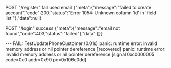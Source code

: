 POST "/register"
fail used email 
{"meta":{"message":"failed to create account","code":200,"status":"Error 1054: Unknown column 'id' in 'field list'"},"data":null}

POST "/login"
success 
{"meta":{"message":"email not found","code":403,"status":"failed"},"data":{}}

--- FAIL: TestUpdatePhoneCustomer (0.01s)
panic: runtime error: invalid memory address or nil pointer dereference [recovered]
	panic: runtime error: invalid memory address or nil pointer dereference
[signal 0xc0000005 code=0x0 addr=0x90 pc=0x106c0dd]